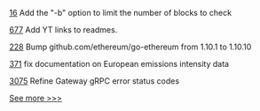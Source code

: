 
[16](https://github.com/hyperledger-labs/blockchain-verifier/pull/16) Add the "-b" option to limit the number of blocks to check

[677](https://github.com/hyperledger-labs/business-partner-agent/pull/677) Add YT links to readmes.

[228](https://github.com/hyperledger-labs/perun-node/pull/228) Bump github.com/ethereum/go-ethereum from 1.10.1 to 1.10.10

[371](https://github.com/hyperledger-labs/blockchain-carbon-accounting/pull/371) fix documentation on European emissions intensity data

[3075](https://github.com/hyperledger/fabric/pull/3075) Refine Gateway gRPC error status codes


[See more >>>](https://start-here.hyperledger.org/pull-requests)

